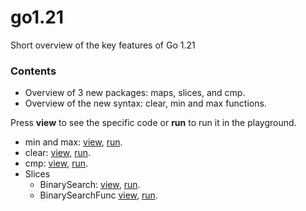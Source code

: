 # go1.21
Short overview of the key features of Go 1.21

### Contents

* Overview of 3 new packages: maps, slices, and cmp.
* Overview of the new syntax: clear, min and max functions.

Press **view** to see the specific code or **run** to run it in the playground.

* min and max: [view](https://github.com/AlexMykhailov1/go1.21/blob/main/min-max/min-max.go), [run](https://goplay.tools/snippet/s-wRvwSVBiH).
* clear: [view](https://github.com/AlexMykhailov1/go1.21/blob/main/clear/clear.go), [run](https://goplay.tools/snippet/7YwRXJ6U5Tm).
* cmp: [view](https://github.com/AlexMykhailov1/go1.21/blob/main/cmp/cmp.go), [run](https://goplay.tools/snippet/yIHfu9438nH).
* Slices
  * BinarySearch: [view](), [run](https://goplay.tools/snippet/SSmgd-IiZwm).
  * BinarySearchFunc [view](), [run](https://goplay.tools/snippet/_YphgXeQ7oS).

